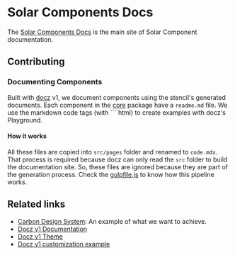 # Solar Components Docs

The [Solar Components Docs](https://accera-tech.github.io/solar-components) is the main site of Solar Component documentation.

## Contributing

### Documenting Components
Built with [docz](https://docz.site/) v1, we document components using the stencil's generated documents.
Each component in the [core](https://github.com/accera-tech/solar-components/tree/master/core/src/components) package have a
`readme.md` file. We use the markdown code tags (with ````html) to create examples with docz's Playground.

#### How it works
All these files are copied into `src/pages` folder and renamed to `code.mdx`. That process is required because docz can only read the `src` folder to
build the documentation site. So, these files are ignored because they are part of the generation process. Check the [gulpfile.js](/gulpfile.js) to
know how this pipeline works.

## Related links

- [Carbon Design System](https://www.carbondesignsystem.com/): An example of what we want to achieve.
- [Docz v1 Documentation](https://github.com/doczjs/docz-website/blob/v1/src/docs/documentation/references/project-configuration.mdx)
- [Docz v1 Theme](https://github.com/doczjs/docz/tree/v1.2.0/core/docz-theme-default/src)
- [Docz v1 customization example](https://github.com/doczjs/docz-website/tree/v1/src/theme)
